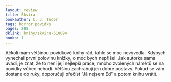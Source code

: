 ```yaml
---
layout: review
title: Škvíra
bookauthor: C. J. Tudor
tags: horror povidky
pages: 288
dklink: knihy/skvira-510894
books: 1
---
```


Ačkoli mám většinou povídkové knihy rád, tahle se moc nevyvedla. Kdybych vynechal první polovinu knížky, o moc bych nepřišel. Jak autorka sama uvádí, je znát, že to není její nejlepší práce; mnoho zvolených námětů se na povídky vůbec nehodí. Většinu zachraňují jen dobré postavy. Pokud se vám dostane do ruky, doporučuji přečíst "Já nejsem Ed" a potom knihu vrátit.